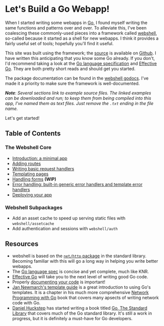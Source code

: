 # Let's Build a Go Webapp!

When I started writing some webapps in [Go](http://golang.org), I found
myself writing the same functions and patterns over and over. To alleviate
this, I've been coalescing these commonly-used pieces into a framework
called [webshell](http://gokyle.github.com/webshell/), so-called because
it started as a shell for new webapps. I think it provides a fairly useful
set of tools; hopefully you'll find it useful.

This site was built using the framework; the [source](http://github.com/gokyle/webshell_tutorial)
is available on [Github](https://www.github.com). I have written this
anticipating that you know some Go already. If you don't, I'd recommend taking
a look at the [Go language specification](http://golang.org/ref/spec) and
[Effective Go](http://golang.org/doc/effective_go.html). They are both pretty
short reads and should get you started.

The package documentation can be found in the
[webshell godocs](http://gopkgdoc.appspot.com/github.com/gokyle/webshell). I've
made it a priority to make sure the framework is well-documented.

***Note***: *Several sections link to example source files. The linked examples
can be downloaded and run; to keep them from being compiled into this app,
I've named them as text files. Just remove the `.txt` ending in the file name.*

Let's get started!

## Table of Contents

### The Webshell Core
* [Introduction: a minimal app](/intro)
* [Adding routes](/routes)
* [Writing basic request handlers](/basic_handlers)
* [Templating pages](/templating)
* [Handling forms](/forms) **(WIP)**
* [Error handling: built-in generic error handlers and template error handlers](/errors)
* [Deploying your app](/deployment)

### Webshell Subpackages
* Add an asset cache to speed up serving static files with `webshell/assetcache`
* Add authentication and sessions with `webshell/auth`

## Resources
* webshell is based on the [`net/http` package](http://golang.org/pkg/net/http) 
in the standard library. Becoming familiar with this will go a long
way in helping you write better webapps.
* The [Go language spec](http://golang.org/ref/spec) is concise and yet
complete, much like KNR.
* [Effective Go](http://golang.org/doc/effective_go.html) will take you to
the next level of writing good Go code.
* Properly [documenting your code](http://golang.org/doc/articles/godoc_documenting_go_code.html)
is important!
* [Jan Newmarch's template guide](http://jan.newmarch.name/go/template/chapter-template.html)
is a great introduction to using Go's templates. It is a chapter in his much
more comprehensive [Network Programming with Go](http://jan.newmarch.name/go/)
book that covers many apsects of writing network code with Go.
* [Daniel Huckstep](http://verboselogging.com/) has started writing a book
titled [Go, The Standard Library](http://thestandardlibrary.com/go.html) that
covers much of the Go standard library. It's still a work in progress, but it
is definitely a must-have for Go developers.
